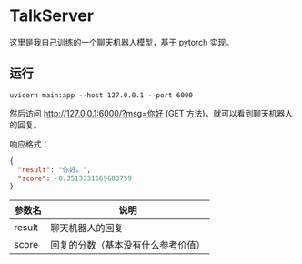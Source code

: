 # TalkServer

这里是我自己训练的一个聊天机器人模型，基于 pytorch 实现。

## 运行

```shell
uvicorn main:app --host 127.0.0.1 --port 6000
```

然后访问 http://127.0.0.1:6000/?msg=你好 (GET 方法)，就可以看到聊天机器人的回复。

响应格式：

```json
{
  "result": "你好。",
  "score": -0.3513331669683759
}
```

| 参数名 | 说明                               |
| ------ | ---------------------------------- |
| result | 聊天机器人的回复                   |
| score  | 回复的分数（基本没有什么参考价值） |
